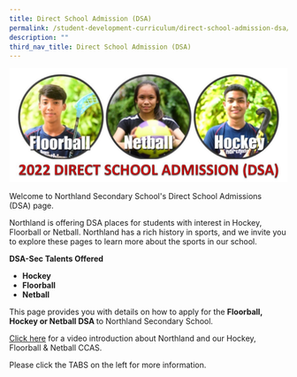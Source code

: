 ```yaml
---
title: Direct School Admission (DSA)
permalink: /student-development-curriculum/direct-school-admission-dsa/direct-school-admission-dsa/
description: ""
third_nav_title: Direct School Admission (DSA)
---
```

<img src="/images/dsa.jpg">
<p>Welcome to Northland Secondary School's&nbsp;Direct School&nbsp;Admissions (DSA)&nbsp;page.</p>
<p>Northland is offering DSA places for students with interest in Hockey, Floorball or Netball. Northland has a rich history in sports, and we invite you to explore these pages to learn more about the sports in our school.</p>
<p><strong>DSA-Sec Talents Offered</strong></p>
<ul>
<li><strong>Hockey</strong></li>
<li><strong>Floorball</strong></li>
<li><strong>Netball</strong></li>
</ul>
<p>This page provides you with details on how to apply for the&nbsp;<strong>Floorball, Hockey or Netball&nbsp;</strong><strong>DSA&nbsp;</strong>to Northland Secondary School.</p>
<p><a href="https://sites.google.com/moe.edu.sg/dsa-northland/home">Click here</a>&nbsp;for a video introduction about Northland and our Hockey, Floorball &amp; Netball CCAS.</p>
<p>Please click the TABS on the left for more information.</p>